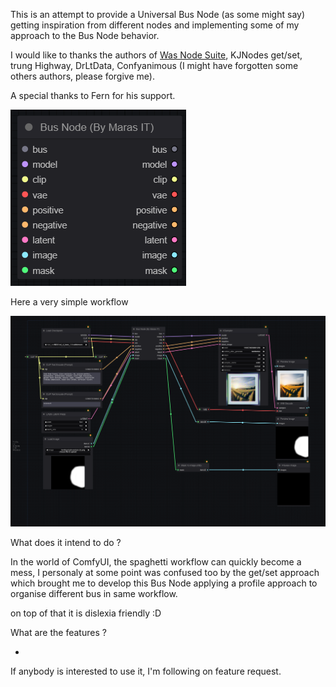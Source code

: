 This is an attempt to provide a Universal Bus Node (as some might say) getting inspiration from different nodes and implementing some of my approach to the Bus Node behavior.

I would like to thanks the authors of [Was Node Suite](https://github.com/WASasquatch/was-node-suite-comfyui), KJNodes get/set, trung Highway, DrLtData, Confyanimous (I might have forgotten some others authors, please forgive me). 

A special thanks to Fern for his support.

![Bus Node](./docs/img/bus-node.png)

Here a very simple workflow

![Bus Node WorkFlow Example](./docs/img/bus-node-workflow-example.png)

What does it intend to do ?

In the world of ComfyUI, the spaghetti workflow can quickly become a mess, I personaly at some point was confused too by the get/set approach which brought me to develop this Bus Node applying a profile approach to organise different bus in same workflow.

on top of that it is dislexia friendly :D

What are the features ?

- 

If anybody is interested to use it, I'm following on feature request.

